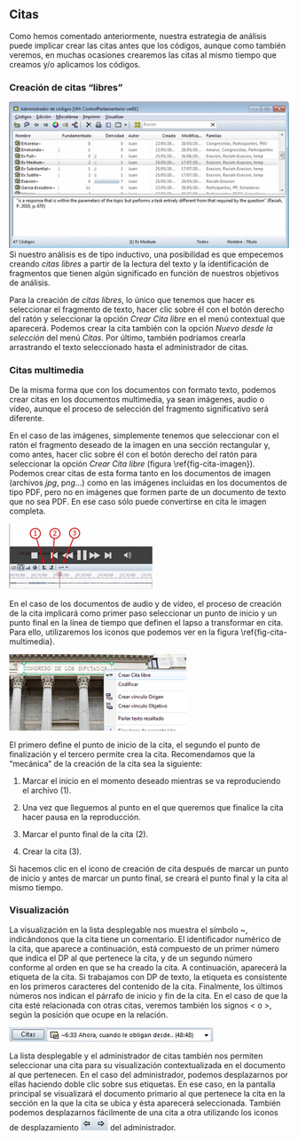 ## Citas

Como hemos comentado anteriormente, nuestra estrategia de análisis puede implicar crear las citas antes que los códigos, aunque como también veremos, en muchas ocasiones crearemos las citas al mismo tiempo que creamos y/o aplicamos los códigos.

### Creación de citas “libres”

![Crear Cita libre\label{fig-crear-cita-libre}](images/image-058.png)Si nuestro análisis es de tipo inductivo, una posibilidad es que empecemos creando *citas libres* a partir de la lectura del texto y la identificación de fragmentos que tienen algún significado en función de nuestros objetivos de análisis.

Para la creación de *citas libres*, lo único que tenemos que hacer es seleccionar el fragmento de texto, hacer clic sobre él con el botón derecho del ratón y seleccionar la opción *Crear Cita libre* en el menú contextual que aparecerá. Podemos crear la cita también con la opción *Nuevo desde la selección* del menú *Citas*. Por último, también podríamos crearla arrastrando el texto seleccionado hasta el administrador de citas.

### Citas multimedia

De la misma forma que con los documentos con formato texto, podemos crear citas en los documentos multimedia, ya sean imágenes, audio o vídeo, aunque el proceso de selección del fragmento significativo será diferente.

En el caso de las imágenes, simplemente tenemos que seleccionar con el ratón el fragmento deseado de la imagen en una sección rectangular y, como antes, hacer clic sobre él con el botón derecho del ratón para seleccionar la opción *Crear Cita libre* (figura \ref{fig-cita-imagen}). Podemos crear citas de esta forma tanto en los documentos de imagen (archivos *jpg*, p*ng*...) como en las imágenes incluidas en los documentos de tipo PDF, pero no en imágenes que formen parte de un documento de texto que no sea PDF. En ese caso sólo puede convertirse en cita le imagen completa.

![Cita en imagen\label{fig-cita-imagen}](images/image-059.png)

En el caso de los documentos de audio y de vídeo, el proceso de creación de la cita implicará como primer paso seleccionar un punto de inicio y un punto final en la línea de tiempo que definen el lapso a transformar en cita. Para ello, utilizaremos los iconos que podemos ver en la figura \ref{fig-cita-multimedia}.

![Creación cita multimedia\label{fig-cita-multimedia}](images/image-060.png)

El primero define el punto de inicio de la cita, el segundo el punto de finalización y el tercero permite crea la cita. Recomendamos que la “mecánica” de la creación de la cita sea la siguiente:

1. Marcar el inicio en el momento deseado mientras se va reproduciendo el archivo (1).

2. Una vez que lleguemos al punto en el que queremos que finalice la cita hacer pausa en la reproducción.

3. Marcar el punto final de la cita (2).

4. Crear la cita (3).

Si hacemos clic en el icono de creación de cita después de marcar un punto de inicio y antes de marcar un punto final, se creará el punto final y la cita al mismo tiempo.

### Visualización

La visualización en la lista desplegable nos muestra el símbolo \~, indicándonos que la cita tiene un comentario. El identificador numérico de la cita, que aparece a continuación, está compuesto de un primer número que indica el DP al que pertenece la cita, y de un segundo número conforme al orden en que se ha creado la cita. A continuación, aparecerá la etiqueta de la cita. Si trabajamos con DP de texto, la etiqueta es consistente en los primeros caracteres del contenido de la cita. Finalmente, los últimos números nos indican el párrafo de inicio y fin de la cita. En el caso de que la cita esté relacionada con otras citas, veremos también los signos &lt; o &gt;, según la posición que ocupe en la relación.

![Cita en lista desplegable\label{fig-cita-lista}](images/image-061.png)

La lista desplegable y el administrador de citas también nos permiten seleccionar una cita para su visualización contextualizada en el documento al que pertenecen. En el caso del administrador, podemos desplazarnos por ellas haciendo doble clic sobre sus etiquetas. En ese caso, en la pantalla principal se visualizará el documento primario al que pertenece la cita en la sección en la que la cita se ubica y ésta aparecerá seleccionada. También podemos desplazarnos fácilmente de una cita a otra utilizando los iconos de desplazamiento ![](images/image-062.png) del administrador.

